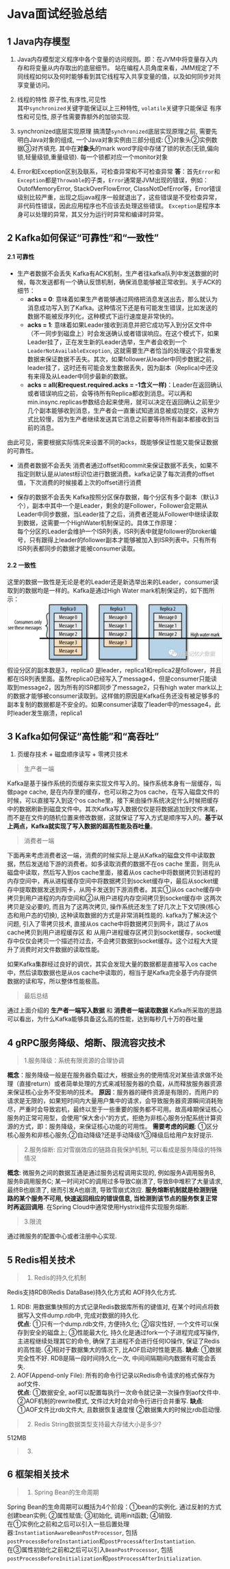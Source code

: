 # Java面试经验总结

## 1 Java内存模型
1. Java内存模型定义程序中各个变量的访问规则。即：在JVM中将变量存入内存和将变量从内存取出的底层细节。
站在编程人员角度来看，JMM规定了不同线程如何以及何时能够看到其它线程写入共享变量的值，以及如何同步对共享变量访问。

2. 线程的特性
原子性,有序性,可见性  
其中`synchronized`关键字能保证以上三种特性, `volatile`关键字只能保证 有序性和可见性, 原子性需要靠额外的加锁实现.

4. synchronized底层实现原理
搞清楚`synchronized`底层实现原理之前, 需要先明白Java对象的组成, 一个Java对象实例由三部分组成: ①对象头②实例数据③对齐填充. 其中在**对象头**的mark word字段中存储了锁的状态(无锁,偏向锁,轻量级锁,重量级锁). 每一个锁都对应一个monitor对象

5. Error和Exception区别及联系，可检查异常和不可检查异常
**答**：首先`Error`和`Exception`都是`Throwable`的子类，`Error`通常是JVM出现的错误，例如：OutofMemoryError, StackOverFlowError, ClassNotDefError等，Error错误级别比较严重，出现之后java程序一般就退出了，这些错误是不受检查异常，非代码性错误，因此应用程序也不应该去处理这些错误。
`Exception`是程序本身可以处理的异常，其又分为运行时异常和编译时异常。

## 2 Kafka如何保证“可靠性”和“一致性”
#### 2.1 可靠性
* 生产者数据不会丢失
Kafka有ACK机制，生产者往kafka队列中发送数据的时候，每次发送都有一个确认反馈机制，确保消息能够被正常收到。关于ACK的细节：  
  - **acks = 0**: 意味着如果生产者能够通过网络把消息发送出去，那么就认为消息成功写入到了Kafka。这种情况下还是有可能发生错误，比如发送的数据不能被反序列化，这种模式下运行速度是非常快的。
  - **acks = 1**: 意味着如果Leader接收到消息并把它成功写入到分区文件中（不一同步到磁盘上）时会发送确认或者错误响应。在这个模式下，如果Leader挂了，正在发生新的Leader选举，生产者会收到一个`LeaderNotAvailableException`, 这就需要生产者恰当的处理这个异常重发数据来保证数据不丢失。其次，如果follower从leader中同步数据之前，leader挂了，这时还有可能会发生数据丢失，因为副本（Replica)中还没有来得及从Leader中同步最新的数据。
  - **acks = all(和request.required.acks = -1含义一样)**：Leader在返回确认或者错误响应之前，会等待所有Replica都收到消息。可以再和min.insync.replicas参数结合起来使用，就可以决定在返回确认之前至少几个副本能够收到消息，生产者会一直重试知道消息被成功提交，这种方式比较慢，因为生产者继续发送其它消息之前要等待所有副本都接收到当前的消息。

由此可见，需要根据实际情况来设置不同的acks，既能够保证性能又能保证数据的可靠性。

* 消费者数据不会丢失
消费者通过offset和commit来保证数据不丢失，如果不指定则默认是从latest标识位进行数据消费。kafka记录了每次消费的offset值，下次消费的时候接着上次的offset进行消费

* 保存的数据不会丢失
Kafka按照分区保存数据，每个分区有多个副本（默认3个），副本中其中一个是Leader，剩余的是Follower，Follower会定期从Leader中同步数据，当Leader挂了之后，消费者还能从Follower中继续读取到数据，这需要一个HighWater机制保证的。具体工作原理：  
每个分区的Leader会维护一个ISR列表，ISR列表中就是follower的broker编号，只有跟得上leader的follower副本才能够被加入到ISR列表中。只有所有ISR列表都同步的数据才能被consumer读取。

#### 2.2 一致性
这里的数据一致性是无论是老的Leader还是新选举出来的Leader，consumer读取到的数据均是一样的。Kafka是通过High Water mark机制保证的，如下图所示：
![](./images/1.png)
假设分区的副本数是3，replica0 是leader，replica1和replica2是follower，并且都在ISR列表里面。虽然replica0已经写入了message4，但是consumer只能读取到message2，因为所有的ISR都同步了message2，只有high water mark以上的数据才能够被consumer读取到。这样做的原因是Kafka任务还没有被足够多的副本复制的数据都是不安全的。如果consumer读取了leader中的message4，此时leader发生崩溃，replica1

## 3 Kafka如何保证“高性能”和“高吞吐”
1. 页缓存技术 + 磁盘顺序读写 + 零拷贝技术
> 生产者一端

Kafka是基于操作系统的页缓存来实现文件写入的。操作系统本身有一层缓存，叫做page cache, 是在内存里的缓存，也可以称之为os cache，在写入磁盘文件的时候，可以直接写入到这个os cache里，接下来由操作系统决定什么时候把缓存中的数据刷新到磁盘文件中。其次Kafka写入数据仅仅是将数据追加到文件末尾，而不是在文件的随机位置来修改数据，这就保证了写入方式是顺序写入的。**基于以上两点，Kafka就实现了写入数据的超高性能及吞吐量**。

>消费者一端

下面再来考虑消费者这一端，消费的时候实际上是从Kafka的磁盘文件中读取数据，然后发送给下游的消费者。如多读取消费的数据不在os cache 里面，则先从磁盘中读取，然后写入到os cache里面，接着从os cache中将数据拷贝到进程的内存空间中，再从进程缓存空间中将数据拷贝到socket缓存中，最后从socket缓存中提取数据发送到网卡，从网卡发送到下游消费者。其实①从os cache缓存中拷贝到用户进程的内存空间和②从用户进程内存空间拷贝到socket缓存中 这两次拷贝是没必要的, 而且为了这两次拷贝, 操作系统还发生了好几次上下文切换(核心态和用户态的切换), 这种读取数据的方式是非常消耗性能的. kafka为了解决这个问题, 引入了零拷贝技术, 直接从os cache中将数据拷贝到网卡，跳过了从os cache拷贝到用户进程缓存区 和 从用户进程缓存区拷贝到socket缓存，socket缓存中仅仅会拷贝一个描述符过去，不会拷贝数据到socket缓存。这个过程大大提升了消费时对文件数据的读取性能。

如果Kafka集群经过良好的调优，其实会发现大量的数据都是直接写入os cache中，然后读取数据也是从os cache中读取的，相当于是Kafka完全基于内存提供数据的读和写，所以整体性能极高。

> 最后总结

通过上面介绍的 **生产者一端写入数据** 和 **消费者一端读取数据** Kafka所采取的思路可以看出，为什么Kafka能够具备这么高的性能，达到每秒几十万的吞吐量

## 4 gRPC服务降级、熔断、限流容灾技术
>1.服务降级：系统有限资源的合理协调

**概念**：服务降级一般是在服务器负载过大，根据业务的使用情况对某些请求做不处理（直接return）或者简单处理的方式来减轻服务器的负载，从而释放服务器资源来保证核心业务不受影响的技术。
**原因**：服务器的硬件资源是有限的，而用户的请求是无限的，如果短时间内大量用户集中的请求，会导致服务器资源瞬间消耗殆尽，严重时会导致宕机，最终以至于一些重要的服务都不可用。故高峰期保证核心服务的正常可用型，会使用”保大舍小“的方式，拒绝为非核心服务分配系统计算资源的方式，即：服务降级，来保证核心功能的可用性。
**需要考虑的问题**: ①区分核心服务和非核心服务;②自动降级?还是手动降级?③降级后给用户友好提示.

>2.服务熔断: 应对雪崩效应的链路自我保护机制, 可以看成是服务降级的特殊情况

**概念**: 微服务之间的数据互通是通过服务远程调用实现的, 例如服务A调用服务B, 服务B调用服务C; 某一时间对C的调用过多导致C崩溃了, 导致B中堆积了大量请求, 最终B也崩溃了, 继而引发A也崩溃, 导致雪崩式效应. **服务熔断机制就是检测到链路的某个服务不可用, 快速返回相应的错误信息, 当检测到该节点的服务恢复正常时再返回调用**. 在Spring Cloud中通常使用Hystrix组件实现服务熔断.

>3.限流

通过微服务的配置中心或者注册中心实现.

## 5 Redis相关技术

> 1. Redis的持久化机制

Redis支持RDB(Redis DataBase)持久化方式和 AOF持久化方式.  
1) RDB: 用数据集快照的方式记录Redis数据库所有的键值对, 在某个时间点将数据写入文件dump.rdb中, 完成对数据的持久化.  
   **优点**:
   ①只有一个dump.rdb文件, 方便持久化;
   ②容灾性好, 一个文件可以保存到安全的磁盘上;
   ③性能最大化, 持久化是通过fork一个子进程完成写操作, 主进程继续处理其它的命令, 确保了主进程不会进行任何IO操作, 保证了Redis的高性能.
   ④相对于数据集大的情况下, 比AOF启动时性能更高.
   **缺点**:
   ①数据完全性不好. RDB是隔一段时间持久化一次, 中间间隔期间内数据有可能会丢失.
2) AOF(Append-only File): 所有的命令行记录以Redis命令请求的格式保存为aof文件.  
  **优点**:
  ①数据安全, aof可以配置每执行一次命令就记录一次操作到aof文件中.
  ②AOF机制的rewrite模式, 文件过大时会对命令行进行合并重写.
  **缺点**:
  ①AOF文件比rdb文件大, 且数据恢复速度慢
  ②数据集大的时候比rdb启动慢.

> 2. Redis String数据类型支持最大存储大小是多少?

512MB

> 3. 

## 6 框架相关技术

> 1. Spring Bean的生命周期

Spring Bean的生命周期可以概括为4个阶段：①bean的实例化. 通过反射的方式创建bean实例; ②属性赋值; ③初始化, 调用init函数; ④销毁.  
在①实例化之前和之后可以引入一些后置处理器:`InstantiationAwareBeanPostProcessor`, 包括`postProcessBeforeInstantiation`和`postProcessAfterInstantiation`.  
在③属性初始化之前和之后可以引入`BeanPostProcessor`, 包括`postProcessBeforeInitialization`和`postProcessAfterInitialization`.  

